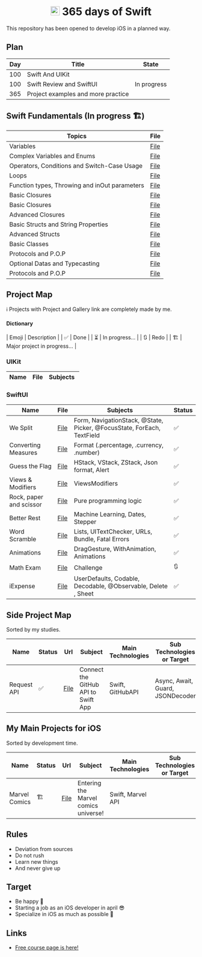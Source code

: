<h1 align=center> <img src="https://ideias.avancadas.info/images/Apple-Swift.png" width=24> 365 days of Swift </h1>
This repository has been opened to develop iOS in a planned way.

## Plan

| Day | Title                              | State         | 
|-----|------------------------------------| ------------- | 
| 100 | Swift And UIKit                    |               |
| 100 | Swift Review and SwiftUI           |  In progress  |
| 365 | Project examples and more practice |               |

## Swift Fundamentals (In progress 🏗️)
| Topics                                        | File                                                                                                                                                        |
|-----------------------------------------------|-------------------------------------------------------------------------------------------------------------------------------------------------------------|
| Variables                                     | <a href="/">File</a> |
| Complex Variables and Enums                   | <a href="/">File</a> |
| Operators, Conditions and Switch-Case Usage   | <a href="/">File</a> |
| Loops                                         | <a href="/">File</a> |
| Function types, Throwing and inOut parameters | <a href="/">File</a> |
| Basic Closures                                | <a href="/">File</a> |
| Basic Closures                                | <a href="/">File</a> |
| Advanced Closures                             | <a href="/">File</a> |
| Basic Structs and String Properties           | <a href="/">File</a> |
| Advanced Structs                              | <a href="/">File</a> |
| Basic Classes                                 | <a href="/">File</a> |
| Protocols and P.O.P                           | <a href="/">File</a> |
| Optional Datas and Typecasting                | <a href="/">File</a> |
| Protocols and P.O.P                           | <a href="/">File</a> |

## Project Map
ℹ️ Projects with Project and Gallery link are completely made by me.

#### Dictionary

| Emoji | Description |
| ✅ | Done |
| ⏳ | In progress... |
| 🔃 | Redo |
| 🏗️ | Major project in progress... |
 
### UIKit

| Name | File | Subjects |
| ---- | ---- | -------- |

### SwiftUI

| Name | File | Subjects | Status |
| ---- | ---- | -------- | ------ |
| We Split | <a href="https://github.com/nicolasQuack/365-days-of-Swift/tree/main/SwiftUI/16-99%20Projects/16-24%20Starting%20SwiftUI/16-18%20Project%201/WeSplit">File</a> | Form, NavigationStack, @State, Picker, @FocusState, ForEach, TextField | ✅ |
| Converting Measures | <a href="https://github.com/nicolasQuack/365-days-of-Swift/tree/main/SwiftUI/16-99%20Projects/16-24%20Starting%20SwiftUI/19%20Challenge%20Day/ConvertingThings">File</a> | Format (.percentage, .currency, .number) | ✅ |
| Guess the Flag | <a href="https://github.com/nicolasQuack/365-days-of-Swift/tree/main/SwiftUI/16-99%20Projects/16-24%20Starting%20SwiftUI/20-22%20Project%202/GuessTheFlag">File</a> | HStack, VStack, ZStack, Json format, Alert | ✅ |
| Views & Modifiers | <a href="https://github.com/nicolasQuack/365-days-of-Swift/tree/main/SwiftUI/16-99%20Projects/16-24%20Starting%20SwiftUI/23-24%20Project%203/ViewsAndModifiers">File</a> | ViewsModifiers | ✅ |
| Rock, paper and scissor | <a href="https://github.com/nicolasQuack/365-days-of-Swift/tree/main/SwiftUI/16-99%20Projects/25%20Consolidation%20II/25%20Milestone%20Project%201-3/RockPaperScissor">File</a> | Pure programming logic | ✅ |
| Better Rest | <a href="https://github.com/nicolasQuack/365-days-of-Swift/tree/main/SwiftUI/16-99%20Projects/26-34%20Expanding%20your%20skills/26-28%20Project%204/BetterRest">File</a> | Machine Learning, Dates, Stepper | ✅ |
| Word Scramble | <a href="https://github.com/nicolasQuack/365-days-of-Swift/tree/main/SwiftUI/16-99%20Projects/26-34%20Expanding%20your%20skills/29-31%20Project%205/WordScramble">File</a> | Lists, UITextChecker, URLs, Bundle, Fatal Errors | ✅ |
| Animations | <a href="https://github.com/nicolasQuack/365-days-of-Swift/tree/main/SwiftUI/16-99%20Projects/26-34%20Expanding%20your%20skills/32-34%20Project%206">File</a> | DragGesture, WithAnimation, Animations | ✅ |
| Math Exam | <a href="https://github.com/nicolasQuack/365-days-of-Swift/tree/main/SwiftUI/16-99%20Projects/35%20Consolidation%20III/35%20Milestone%20Project%204-6/Educational">File</a> | Challenge | 🔃 |
| iExpense | <a href="https://github.com/nicolasQuack/365-days-of-Swift/tree/main/SwiftUI/16-99%20Projects/36-46%20Scaling%20up%20to%20bigger%20apps/iExpense">File</a> | UserDefaults, Codable, Decodable, @Observable, Delete , Sheet | ✅ |
## Side Project Map
Sorted by my studies.

| Name | Status | Url | Subject | Main Technologies | Sub Technologies or Target |
| ---- | ------ | --- | ------- | ----------------- | -------------------------- |
| Request API | ✅ | <a href="https://github.com/nicolasQuack/365-days-of-Swift/tree/main/Side%20Quests/APIRequest">File</a> | Connect the GitHub API to Swift App | Swift, GitHubAPI | Async, Await, Guard, JSONDecoder |

## My Main Projects for iOS
Sorted by development time.

| Name | Status | Url | Subject | Main Technologies | Sub Technologies or Target |
| ---- | ------ | --- | ------- | ----------------- | -------------------------- |
| Marvel Comics | 🏗️ | <a href="https://github.com/nicolasQuack/365-days-of-Swift/tree/main/Projects/MarbleComics">File</a> | Entering the Marvel comics universe! | Swift, Marvel API |  |

## Rules

+ Deviation from sources
+ Do not rush
+ Learn new things
+ And never give up

## Target

+ Be happy 🥹
+ Starting a job as an iOS developer in april 😎
+ Specialize in iOS as much as possible 🤩

## Links

+ [Free course page is here!](https://www.hackingwithswift.com/)
